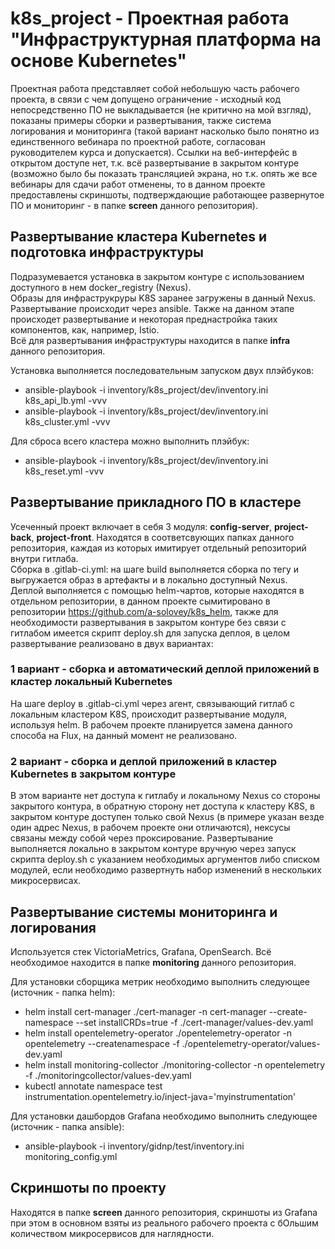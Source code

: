 # k8s_project - Проектная работа "Инфраструктурная платформа на основе Kubernetes"
Проектная работа представляет собой небольшую часть рабочего проекта, в связи с чем допущено ограничение - исходный код непосредственно ПО не выкладывается (не критично на мой взгляд), показаны примеры сборки и развертывания, также система логирования и мониторинга (такой вариант насколько было понятно из единственного вебинара по проектной работе, согласован руководителем курса и допускается). Ссылки на веб-интерфейс в открытом доступе нет, т.к. всё развертывание в закрытом контуре (возможно было бы показать трансляцией экрана, но т.к. опять же все вебинары для сдачи работ отменены, то в данном проекте предоставлены скриншоты, подтверждающие работающее развернутое ПО и мониторинг - в папке **screen** данного репозитория).

## Развертывание кластера Kubernetes и подготовка инфраструктуры
Подразумевается установка в закрытом контуре с использованием доступного в нем docker_registry (Nexus).  
Образы для инфраструкруры K8S заранее загружены в данный Nexus.  
Развертывание происходит через ansible. Также на данном этапе происходет развертывание и некоторая преднастройка таких компонентов, как, например, Istio.  
Всё для развертывания инфраструктуры находится в папке **infra** данного репозитория.  

Установка выполняется последовательным запуском двух плэйбуков:  
- ansible-playbook -i inventory/k8s_project/dev/inventory.ini k8s_api_lb.yml -vvv
- ansible-playbook -i inventory/k8s_project/dev/inventory.ini k8s_cluster.yml -vvv  

Для сброса всего кластера можно выполнить плэйбук:  
- ansible-playbook -i inventory/k8s_project/dev/inventory.ini k8s_reset.yml -vvv

## Развертывание прикладного ПО в кластере  
Усеченный проект включает в себя 3 модуля: **config-server**, **project-back**, **project-front**. Находятся в соответсвующих папках данного репозитория, каждая из которых имитирует отдельный репозиторий внутри гитлаба.  
Сборка в .gitlab-ci.yml: на шаге build выполняется сборка по тегу и выгружается образ в артефакты и в локально доступный Nexus.  
Деплой выполняется с помощью helm-чартов, которые находятся в отдельном репозитории, в данном проекте сымитировано в репозитории https://github.com/a-solovey/k8s_helm, также для необходимости развертывания в закрытом контуре без связи с гитлабом имеется скрипт deploy.sh для запуска деплоя, в целом развертывание реализовано в двух вариантах:  
### 1 вариант - сборка и автоматический деплой приложений в кластер локальный Kubernetes  
На шаге deploy в .gitlab-ci.yml через агент, связывающий гитлаб с локальным кластером K8S, происходит развертывание модуля, используя helm. В рабочем проекте планируется замена данного способа на Flux, на данный момент не реализовано.  
### 2 вариант - сборка и деплой приложений в кластер Kubernetes в закрытом контуре  
В этом варианте нет доступа к гитлабу и локальному Nexus со стороны закрытого контура, в обратную сторону нет доступа к кластеру K8S, в закрытом контуре доступен только свой Nexus (в примере указан везде один адрес Nexus, в рабочем проекте они отличаются), нексусы связаны между собой через проксирование. Развертывание выполняется локально в закрытом контуре вручную через запуск скрипта deploy.sh с указанием необходимых аргументов либо списком модулей, если необходимо развертнуть набор изменений в нескольких микросервисах.  

## Развертывание системы мониторинга и логирования  
Используется стек VictoriaMetrics, Grafana, OpenSearch. Всё необходимое находится в папке **monitoring** данного репозитория.  

Для установки сборщика метрик необходимо выполнить следующее (источник - папка helm):  
- helm install cert-manager ./cert-manager -n cert-manager --create-namespace --set installCRDs=true -f ./cert-manager/values-dev.yaml
- helm install opentelemetry-operator ./opentelemetry-operator -n opentelemetry --createnamespace -f ./opentelemetry-operator/values-dev.yaml
- helm install monitoring-collector ./monitoring-collector -n opentelemetry -f ./monitoringcollector/values-dev.yaml
- kubectl annotate namespace test instrumentation.opentelemetry.io/inject-java='myinstrumentation'  

Для установки дашбордов Grafana необходимо выполнить следующее (источник - папка ansible):  
- ansible-playbook -i inventory/gidnp/test/inventory.ini monitoring_config.yml

## Скриншоты по проекту  
Находятся в папке **screen** данного репозитория, скриншоты из Grafana при этом в основном взяты из реального рабочего проекта с бОльшим количеством микросервисов для наглядности.
